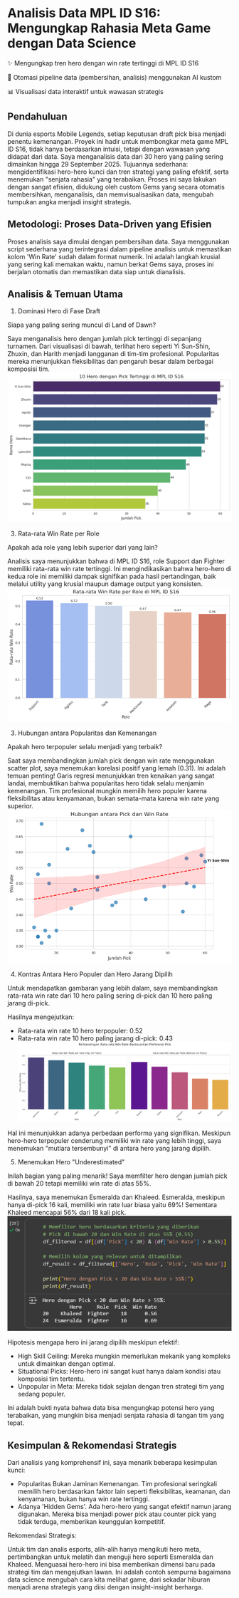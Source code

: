 # Analisis Data MPL ID S16: Mengungkap Rahasia Meta Game dengan Data Science

✨ Mengungkap tren hero dengan win rate tertinggi di MPL ID S16

🤖 Otomasi pipeline data (pembersihan, analisis) menggunakan AI kustom

📊 Visualisasi data interaktif untuk wawasan strategis

## Pendahuluan
Di dunia esports Mobile Legends, setiap keputusan draft pick bisa menjadi penentu kemenangan. Proyek ini hadir untuk membongkar meta game MPL ID S16, tidak hanya berdasarkan intuisi, tetapi dengan wawasan yang didapat dari data. Saya menganalisis data dari 30 hero yang paling sering dimainkan hingga 29 September 2025. Tujuannya sederhana: mengidentifikasi hero-hero kunci dan tren strategi yang paling efektif, serta menemukan "senjata rahasia" yang terabaikan. Proses ini saya lakukan dengan sangat efisien, didukung oleh custom Gems yang secara otomatis membersihkan, menganalisis, dan memvisualisasikan data, mengubah tumpukan angka menjadi insight strategis.

## Metodologi: Proses Data-Driven yang Efisien
Proses analisis saya dimulai dengan pembersihan data. Saya menggunakan script sederhana yang terintegrasi dalam pipeline analisis untuk memastikan kolom 'Win Rate' sudah dalam format numerik. Ini adalah langkah krusial yang sering kali memakan waktu, namun berkat Gems saya, proses ini berjalan otomatis dan memastikan data siap untuk dianalisis.

## Analisis & Temuan Utama
1. Dominasi Hero di Fase Draft

Siapa yang paling sering muncul di Land of Dawn?

Saya menganalisis hero dengan jumlah pick tertinggi di sepanjang turnamen. Dari visualisasi di bawah, terlihat hero seperti Yi Sun-Shin, Zhuxin, dan Harith menjadi langganan di tim-tim profesional. Popularitas mereka menunjukkan fleksibilitas dan pengaruh besar dalam berbagai komposisi tim.
![Most Pick Heroes](images/MP_chart.png)

3. Rata-rata Win Rate per Role

Apakah ada role yang lebih superior dari yang lain?

Analisis saya menunjukkan bahwa di MPL ID S16, role Support dan Fighter memiliki rata-rata win rate tertinggi. Ini mengindikasikan bahwa hero-hero di kedua role ini memiliki dampak signifikan pada hasil pertandingan, baik melalui utility yang krusial maupun damage output yang konsisten.
![Average Win Rate Role](images/average_WR_role_chart.png)

3. Hubungan antara Popularitas dan Kemenangan

Apakah hero terpopuler selalu menjadi yang terbaik?

Saat saya membandingkan jumlah pick dengan win rate menggunakan scatter plot, saya menemukan korelasi positif yang lemah (0.31). Ini adalah temuan penting! Garis regresi menunjukkan tren kenaikan yang sangat landai, membuktikan bahwa popularitas hero tidak selalu menjamin kemenangan. Tim profesional mungkin memilih hero populer karena fleksibilitas atau kenyamanan, bukan semata-mata karena win rate yang superior.
![Relational between Popularity and Win](images/hub_Pick_WR_chart.png)

4. Kontras Antara Hero Populer dan Hero Jarang Dipilih

Untuk mendapatkan gambaran yang lebih dalam, saya membandingkan rata-rata win rate dari 10 hero paling sering di-pick dan 10 hero paling jarang di-pick.

Hasilnya mengejutkan:
- Rata-rata win rate 10 hero terpopuler: 0.52
- Rata-rata win rate 10 hero paling jarang di-pick: 0.43
![Popular Heroes vs Unpopular Heroes Win Rate](images/compare_BP_MP_role_average_WR_chart.png)

Hal ini menunjukkan adanya perbedaan performa yang signifikan. Meskipun hero-hero terpopuler cenderung memiliki win rate yang lebih tinggi, saya menemukan "mutiara tersembunyi" di antara hero yang jarang dipilih.

5. Menemukan Hero "Underestimated"

Inilah bagian yang paling menarik! Saya memfilter hero dengan jumlah pick di bawah 20 tetapi memiliki win rate di atas 55%.

Hasilnya, saya menemukan Esmeralda dan Khaleed. Esmeralda, meskipun hanya di-pick 16 kali, memiliki win rate luar biasa yaitu 69%! Sementara Khaleed mencapai 56% dari 18 kali pick.
![Underestimated Heroes](images/BP_kecil_WR_besar_script.png)

Hipotesis mengapa hero ini jarang dipilih meskipun efektif:
- High Skill Ceiling: Mereka mungkin memerlukan mekanik yang kompleks untuk dimainkan dengan optimal.
- Situational Picks: Hero-hero ini sangat kuat hanya dalam kondisi atau komposisi tim tertentu.
- Unpopular in Meta: Mereka tidak sejalan dengan tren strategi tim yang sedang populer.

Ini adalah bukti nyata bahwa data bisa mengungkap potensi hero yang terabaikan, yang mungkin bisa menjadi senjata rahasia di tangan tim yang tepat.

## Kesimpulan & Rekomendasi Strategis

Dari analisis yang komprehensif ini, saya menarik beberapa kesimpulan kunci:
* Popularitas Bukan Jaminan Kemenangan. Tim profesional seringkali memilih hero berdasarkan faktor lain seperti fleksibilitas, keamanan, dan kenyamanan, bukan hanya win rate tertinggi.
* Adanya 'Hidden Gems'. Ada hero-hero yang sangat efektif namun jarang digunakan. Mereka bisa menjadi power pick atau counter pick yang tidak terduga, memberikan keunggulan kompetitif.

Rekomendasi Strategis:

Untuk tim dan analis esports, alih-alih hanya mengikuti hero meta, pertimbangkan untuk melatih dan menguji hero seperti Esmeralda dan Khaleed. Menguasai hero-hero ini bisa memberikan dimensi baru pada strategi tim dan mengejutkan lawan. Ini adalah contoh sempurna bagaimana data science mengubah cara kita melihat game, dari sekadar hiburan menjadi arena strategis yang diisi dengan insight-insight berharga.
